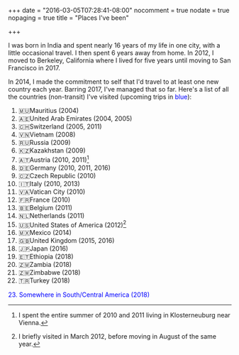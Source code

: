 +++
date = "2016-03-05T07:28:41-08:00"
nocomment = true
nodate = true
nopaging = true
title = "Places I've been"

+++

I was born in India and spent nearly 16 years of my life in one city, with a little occasional travel. I then spent 6 years away from home. In 2012, I moved to Berkeley, California where I lived for five years until moving to San Francisco in 2017.

In 2014, I made the commitment to self that I'd travel to at least one new country each year. Barring 2017, I've managed that so far. Here's a list of all the countries (non-transit) I've visited (upcoming trips in <font color="blue">blue</font>):

1. 🇲🇺Mauritius (2004)
2. 🇦🇪United Arab Emirates (2004, 2005)
3. 🇨🇭Switzerland (2005, 2011)
4. 🇻🇳Vietnam (2008)
5. 🇷🇺Russia (2009)
6. 🇰🇿Kazakhstan (2009)
7. 🇦🇹Austria (2010, 2011)[^1]
8. 🇩🇪Germany (2010, 2011, 2016)
9. 🇨🇿Czech Republic (2010)
10. 🇮🇹Italy (2010, 2013)
11. 🇻🇦Vatican City (2010)
12. 🇫🇷France (2010)
13. 🇧🇪Belgium (2011)
14. 🇳🇱Netherlands (2011)
15. 🇺🇸United States of America (2012)[^2]
16. 🇲🇽Mexico (2014)
17. 🇬🇧United Kingdom (2015, 2016)
18. 🇯🇵Japan (2016)
19. 🇪🇹Ethiopia (2018)
20. 🇿🇲Zambia (2018)
21. 🇿🇼Zimbabwe (2018)
22. 🇹🇷Turkey (2018)
<font color="blue">
23. Somewhere in South/Central America (2018)
</font>

[^1]: I spent the entire summer of 2010 and 2011 living in Klosterneuburg near Vienna.
[^2]: I briefly visited in March 2012, before moving in August of the same year.